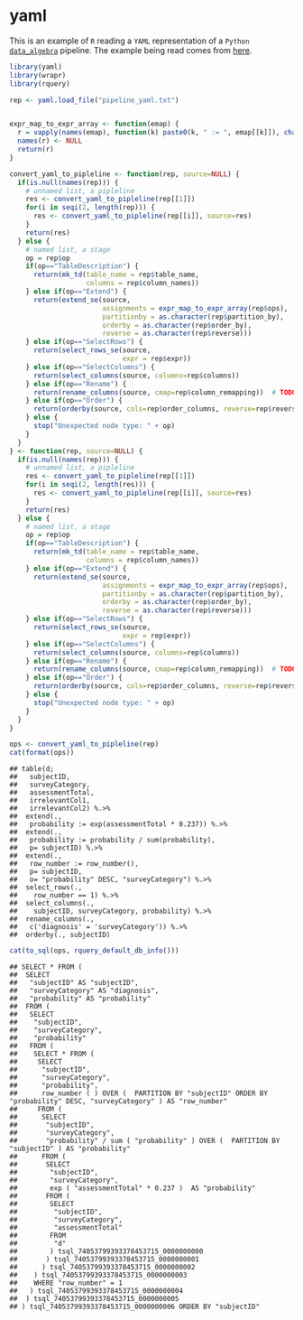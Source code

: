 yaml
================

This is an example of `R` reading a `YAML` representation of a `Python`
[`data_algebra`](https://github.com/WinVector/data_algebra) pipeline.
The example being read comes from
[here](https://github.com/WinVector/data_algebra/blob/master/Examples/LogisticExample/ScoringExample.ipynb).

``` r
library(yaml)
library(wrapr)
library(rquery)

rep <- yaml.load_file("pipeline_yaml.txt")


expr_map_to_expr_array <- function(emap) {
  r = vapply(names(emap), function(k) paste0(k, " := ", emap[[k]]), character(1))
  names(r) <- NULL
  return(r)
}

convert_yaml_to_pipleline <- function(rep, source=NULL) {
  if(is.null(names(rep))) {
    # unnamed list, a pipleline
    res <- convert_yaml_to_pipleline(rep[[1]])
    for(i in seqi(2, length(rep))) {
      res <- convert_yaml_to_pipleline(rep[[i]], source=res)
    }
    return(res)
  } else {
    # named list, a stage
    op = rep$op
    if(op=="TableDescription") {
      return(mk_td(table_name = rep$table_name,
                   columns = rep$column_names))
    } else if(op=="Extend") {
      return(extend_se(source, 
                       assignments = expr_map_to_expr_array(rep$ops),
                       partitionby = as.character(rep$partition_by),
                       orderby = as.character(rep$order_by),
                       reverse = as.character(rep$reverse)))
    } else if(op=="SelectRows") {
      return(select_rows_se(source,
                            expr = rep$expr))
    } else if(op=="SelectColumns") {
      return(select_columns(source, columns=rep$columns))
    } else if(op=="Rename") {
      return(rename_columns(source, cmap=rep$column_remapping))  # TODO: see if map is dumped (or __repr__() call wrote a string)
    } else if(op=="Order") {
      return(orderby(source, cols=rep$order_columns, reverse=rep$reverse, limit=rep$limit))
    } else {
      stop("Unexpected node type: " + op) 
    }
  }
} <- function(rep, source=NULL) {
  if(is.null(names(rep))) {
    # unnamed list, a pipleline
    res <- convert_yaml_to_pipleline(rep[[1]])
    for(i in seqi(2, length(res))) {
      res <- convert_yaml_to_pipleline(rep[[i]], source=res)
    }
    return(res)
  } else {
    # named list, a stage
    op = rep$op
    if(op=="TableDescription") {
      return(mk_td(table_name = rep$table_name,
                   columns = rep$column_names))
    } else if(op=="Extend") {
      return(extend_se(source, 
                       assignments = expr_map_to_expr_array(rep$ops),
                       partitionby = as.character(rep$partition_by),
                       orderby = as.character(rep$order_by),
                       reverse = as.character(rep$reverse)))
    } else if(op=="SelectRows") {
      return(select_rows_se(source,
                            expr = rep$expr))
    } else if(op=="SelectColumns") {
      return(select_columns(source, columns=rep$columns))
    } else if(op=="Rename") {
      return(rename_columns(source, cmap=rep$column_remapping))  # TODO: see if map is dumped (or __repr__() call wrote a string)
    } else if(op=="Order") {
      return(orderby(source, cols=rep$order_columns, reverse=rep$reverse, limit=rep$limit))
    } else {
      stop("Unexpected node type: " + op) 
    }
  }
}

ops <- convert_yaml_to_pipleline(rep)
cat(format(ops))
```

    ## table(d; 
    ##   subjectID,
    ##   surveyCategory,
    ##   assessmentTotal,
    ##   irrelevantCol1,
    ##   irrelevantCol2) %.>%
    ##  extend(.,
    ##   probability := exp(assessmentTotal * 0.237)) %.>%
    ##  extend(.,
    ##   probability := probability / sum(probability),
    ##   p= subjectID) %.>%
    ##  extend(.,
    ##   row_number := row_number(),
    ##   p= subjectID,
    ##   o= "probability" DESC, "surveyCategory") %.>%
    ##  select_rows(.,
    ##    row_number == 1) %.>%
    ##  select_columns(.,
    ##    subjectID, surveyCategory, probability) %.>%
    ##  rename_columns(.,
    ##   c('diagnosis' = 'surveyCategory')) %.>%
    ##  orderby(., subjectID)

``` r
cat(to_sql(ops, rquery_default_db_info()))
```

    ## SELECT * FROM (
    ##  SELECT
    ##   "subjectID" AS "subjectID",
    ##   "surveyCategory" AS "diagnosis",
    ##   "probability" AS "probability"
    ##  FROM (
    ##   SELECT
    ##    "subjectID",
    ##    "surveyCategory",
    ##    "probability"
    ##   FROM (
    ##    SELECT * FROM (
    ##     SELECT
    ##      "subjectID",
    ##      "surveyCategory",
    ##      "probability",
    ##      row_number ( ) OVER (  PARTITION BY "subjectID" ORDER BY "probability" DESC, "surveyCategory" ) AS "row_number"
    ##     FROM (
    ##      SELECT
    ##       "subjectID",
    ##       "surveyCategory",
    ##       "probability" / sum ( "probability" ) OVER (  PARTITION BY "subjectID" ) AS "probability"
    ##      FROM (
    ##       SELECT
    ##        "subjectID",
    ##        "surveyCategory",
    ##        exp ( "assessmentTotal" * 0.237 )  AS "probability"
    ##       FROM (
    ##        SELECT
    ##         "subjectID",
    ##         "surveyCategory",
    ##         "assessmentTotal"
    ##        FROM
    ##         "d"
    ##        ) tsql_74053799393378453715_0000000000
    ##       ) tsql_74053799393378453715_0000000001
    ##      ) tsql_74053799393378453715_0000000002
    ##    ) tsql_74053799393378453715_0000000003
    ##    WHERE "row_number" = 1
    ##   ) tsql_74053799393378453715_0000000004
    ##  ) tsql_74053799393378453715_0000000005
    ## ) tsql_74053799393378453715_0000000006 ORDER BY "subjectID"

